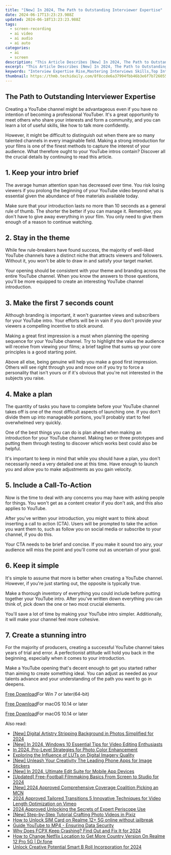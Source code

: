 ```yaml
---
title: "[New] In 2024, The Path to Outstanding Interviewer Expertise"
date: 2024-06-17T13:23:23.988Z
updated: 2024-06-18T13:23:23.988Z
tags: 
  - screen-recording
  - ai video
  - ai audio
  - ai auto
categories: 
  - ai
  - screen
description: "This Article Describes [New] In 2024, The Path to Outstanding Interviewer Expertise"
excerpt: "This Article Describes [New] In 2024, The Path to Outstanding Interviewer Expertise"
keywords: "Interview Expertise Rise,Mastering Interviews Skills,Top Interviewer Techniques,Excellent Interviewer Tips,Proven Interviewer Methods,Interviewer Success Secrets,Key to Great Interviewers"
thumbnail: https://thmb.techidaily.com/8f8ccde6a37994fbb46b3e6f7b726055988d6d039d40b57440a0147cb4ded38c.jpg
---
```


## The Path to Outstanding Interviewer Expertise

Creating a YouTube channel might be advantageous even if you have no intention of becoming a professional YouTuber. It's a great opportunity to meet others who share your interests and form a community, and you can learn a lot of useful skills, like how to talk more confidently.

However, it might be difficult to distinguish out when there are so many talented channels in every imaginable field. Making a strong introduction for your films is one of the finest methods to capture the interest of your audience. What therefore ought to your YouTube intros contain? Discover all the crucial details by continuing to read this article.

## 1\. Keep your intro brief

The average human attention span has decreased over time. You risk losing viewers if you prolong the beginning of your YouTube video beyond what is essential given the abundance of free materials available today.

Make sure that your introduction lasts no more than 10 seconds as a general rule of thumb. The shorter the better if you can manage it. Remember, you don't have to give away everything in your film. You only need to give them enough of a reason to continue watching.

## 2\. Stay in the theme

While few rule-breakers have found success, the majority of well-liked YouTube channels have a distinct niche that attracts viewers and followers. Without it, you won't be able to draw in and satisfy your target market.

Your opening should be consistent with your theme and branding across the entire YouTube channel. When you know the answers to those questions, you'll be more equipped to create an interesting YouTube channel introduction.

## 3\. Make the first 7 seconds count

Although branding is important, it won't guarantee views and subscribers for your YouTube intro. Your efforts will be in vain if you don't provide your viewers a compelling incentive to stick around.

Making a great first impression is a must when planning the opening sequence for your YouTube channel. Try to highlight the value the audience will receive from viewing your films; a brief tagline that sums up your core principles is a good starting point.

Above all else, being genuine will help you make a good first impression. Others will see right through you and move on if you try to force a personality that isn't yours or if it's obvious that you're not interested in the subjects you raise.

## 4\. Make a plan

The quantity of tasks you have to complete before your YouTube channel takes off is one of the most difficult aspects of launching one. If you don't divide them up into manageable portions, you'll probably start to feel overwhelmed very quickly.

One of the best things you can do is plan ahead when making an introduction for your YouTube channel. Making two or three prototypes and putting them through testing to discover which works best could also be helpful.

It's important to keep in mind that while you should have a plan, you don't necessarily need a very detailed one at this time. Have enough to launch you and allow you to make adjustments as you gain velocity.

## 5\. Include a Call-To-Action

Now is the time to deal with any concerns you may have with asking people for things. You won't get as a content creator if you don't ask, and this also applies to YouTube.

After you've written your introduction, you might want to think about inserting a call to action (CTA). Users will be prompted to take the action you want them to, such as follow you on social media or subscribe to your channel, if you do this.

Your CTA needs to be brief and concise. If you make it sound too airy, your audience will miss the point and you'll come out as uncertain of your goal.

## 6\. Keep it simple

It's simple to assume that more is better when creating a YouTube channel. However, if you're just starting out, the opposite is typically true.

Make a thorough inventory of everything you could include before putting together your YouTube intro. After you've written down everything you can think of, pick down the one or two most crucial elements.

You'll save a lot of time by making your YouTube intro simpler. Additionally, it will make your channel feel more cohesive.

## 7\. Create a stunning intro

For the majority of producers, creating a successful YouTube channel takes years of trial and error. A perfectionist attitude will hold you back in the beginning, especially when it comes to your introduction.

Make a YouTube opening that's decent enough to get you started rather than aiming to create something ideal. You can adjust as needed as your talents advance and your understanding of the path you want to go in deepens.

[Free Download](https://tools.techidaily.com/wondershare/filmora/download/)For Win 7 or later(64-bit)

[Free Download](https://tools.techidaily.com/wondershare/filmora/download/)For macOS 10.14 or later

</article

[Free Download](https://tools.techidaily.com/wondershare/filmora/download/)For macOS 10.14 or later

<ins class="adsbygoogle"
     style="display:block"
     data-ad-format="autorelaxed"
     data-ad-client="ca-pub-7571918770474297"
     data-ad-slot="1223367746"></ins>

<ins class="adsbygoogle"
     style="display:block"
     data-ad-format="autorelaxed"
     data-ad-client="ca-pub-7571918770474297"
     data-ad-slot="1223367746"></ins>



<ins class="adsbygoogle"
     style="display:block"
     data-ad-client="ca-pub-7571918770474297"
     data-ad-slot="8358498916"
     data-ad-format="auto"
     data-full-width-responsive="true"></ins>


<span class="atpl-alsoreadstyle">Also read:</span>
<div><ul>
<li><a href="https://fox-boxes.techidaily.com/new-digital-artistry-stripping-background-in-photos-simplified-for-2024/"><u>[New] Digital Artistry  Stripping Background in Photos Simplified for 2024</u></a></li>
<li><a href="https://fox-boxes.techidaily.com/new-in-2024-windows-10-essential-tips-for-video-editing-enthusiasts/"><u>[New] In 2024, Windows 10  Essential Tips for Video Editing Enthusiasts</u></a></li>
<li><a href="https://fox-boxes.techidaily.com/in-2024-pro-level-strategies-for-photo-color-enhancement/"><u>In 2024, Pro-Level Strategies for Photo Color Enhancement</u></a></li>
<li><a href="https://fox-boxes.techidaily.com/exploring-the-influence-of-luts-on-digital-imagery-quality/"><u>Exploring the Influence of LUTs on Digital Imagery Quality</u></a></li>
<li><a href="https://fox-boxes.techidaily.com/new-unleash-your-creativity-the-leading-phone-apps-for-image-stickers/"><u>[New] Unleash Your Creativity  The Leading Phone Apps for Image Stickers</u></a></li>
<li><a href="https://fox-boxes.techidaily.com/new-in-2024-ultimate-edit-suite-for-mobile-app-devices/"><u>[New] In 2024, Ultimate Edit Suite for Mobile App Devices</u></a></li>
<li><a href="https://fox-boxes.techidaily.com/updated-free-football-filmmaking-basics-from-screen-to-studio-for-2024/"><u>[Updated] Free-Football Filmmaking Basics  From Screen to Studio for 2024</u></a></li>
<li><a href="https://facebook-record-videos.techidaily.com/new-2024-approved-comprehensive-coverage-coalition-picking-an-mcn/"><u>[New] 2024 Approved  Comprehensive Coverage Coalition  Picking an MCN</u></a></li>
<li><a href="https://vimeo-videos.techidaily.com/2024-approved-tailored-transitions-5-innovative-techniques-for-video-length-optimization-on-vimeo/"><u>2024 Approved  Tailored Transitions  5 Innovative Techniques for Video Length Optimization on Vimeo</u></a></li>
<li><a href="https://some-guidance.techidaily.com/2024-approved-unlocking-the-secrets-of-expert-periscope-use/"><u>2024 Approved  Unlocking the Secrets of Expert Periscope Use</u></a></li>
<li><a href="https://extra-guidance.techidaily.com/new-step-by-step-tutorial-crafting-photo-videos-in-pixiz/"><u>[New] Step-by-Step Tutorial  Crafting Photo Videos in Pixiz</u></a></li>
<li><a href="https://sim-unlock.techidaily.com/how-to-unlock-sim-card-on-realme-12plus-5g-online-without-jailbreak-by-drfone-android/"><u>How to Unlock SIM Card on Realme 12+ 5G online without jailbreak</u></a></li>
<li><a href="https://youtube-videos.techidaily.com/guide-youtube-to-mp4-ensuring-data-security/"><u>Guide  YouTube to MP4 - Ensuring Data Security</u></a></li>
<li><a href="https://video-ai-editor.techidaily.com/why-does-fcpx-keep-crashing-find-out-and-fix-it-for-2024/"><u>Why Does FCPX Keep Crashing? Find Out and Fix It for 2024</u></a></li>
<li><a href="https://fake-location.techidaily.com/how-to-change-netflix-location-to-get-more-country-version-on-realme-12-pro-5g-drfone-by-drfone-virtual-android/"><u>How to Change Netflix Location to Get More Country Version On Realme 12 Pro 5G | Dr.fone</u></a></li>
<li><a href="https://some-skills.techidaily.com/unlock-creative-potential-smart-b-roll-incorporation-for-2024/"><u>Unlock Creative Potential  Smart B Roll Incorporation for 2024</u></a></li>
</ul></div>

